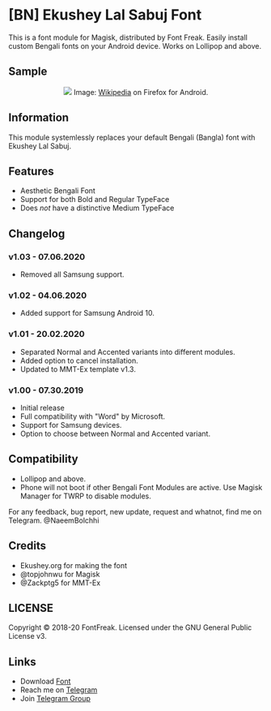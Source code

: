 # [BN] Ekushey Lal Sabuj Font
This is a font module for Magisk, distributed by Font Freak. Easily install custom Bengali fonts on your Android device. Works on Lollipop and above.

## Sample
<div style="text-align: center;">
<img src="https://font-freak.github.io/1/img/preview/bn_EkusheyLalSabuj.webp" />
Image: <a href="https://bn.wikipedia.org/wiki/বাংলা_ভাষা">Wikipedia</a> on Firefox for Android.</div>

## Information
This module systemlessly replaces your default Bengali (Bangla) font with Ekushey Lal Sabuj.

## Features
* Aesthetic Bengali Font
* Support for both Bold and Regular TypeFace
* Does *not* have a distinctive Medium TypeFace

## Changelog
### v1.03 - 07.06.2020
* Removed all Samsung support.
### v1.02 - 04.06.2020
* Added support for Samsung Android 10.
### v1.01 - 20.02.2020
* Separated Normal and Accented variants into different modules.
* Added option to cancel installation.
* Updated to MMT-Ex template v1.3.
### v1.00 - 07.30.2019
* Initial release
* Full compatibility with "Word" by Microsoft.
* Support for Samsung devices.
* Option to choose between Normal and Accented variant.

## Compatibility
- Lollipop and above.
- Phone will not boot if other Bengali Font Modules are active. Use Magisk Manager for TWRP to disable modules.

For any feedback, bug report, new update, request and whatnot, find me on Telegram. @NaeemBolchhi

## Credits
- Ekushey.org for making the font
- @topjohnwu for Magisk
- @Zackptg5 for MMT-Ex

## LICENSE
Copyright © 2018-20 FontFreak. Licensed under the GNU General Public License v3.

## Links
- Download [Font](http://ekushey.org/?page/lal-sabuj)
- Reach me on [Telegram](https://telegram.im/@NaeemBolchhi)
- Join [Telegram Group](https://t.me/FontFreak)
